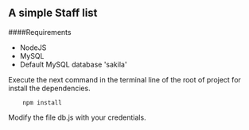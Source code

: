 ## A simple Staff list

####Requirements
- NodeJS
- MySQL
- Default MySQL database 'sakila'

Execute the next command in the terminal line of the root of project 
for install the dependencies.
```
    npm install
```

Modify the file db.js with your credentials.